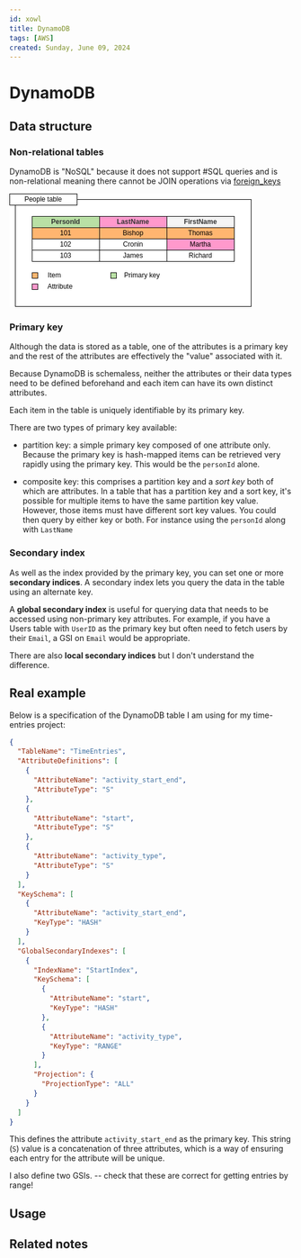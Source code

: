 ```yaml
---
id: xowl
title: DynamoDB
tags: [AWS]
created: Sunday, June 09, 2024
---
```


# DynamoDB

## Data structure

### Non-relational tables

DynamoDB is "NoSQL" because it does not support #SQL queries and is
non-relational meaning there cannot be JOIN operations via
[foreign_keys](Foreign_keys_in_SQL.md)

![](../img/dynamodb.png)

### Primary key

Although the data is stored as a table, one of the attributes is a primary key
and the rest of the attributes are effectively the "value" associated with it.

Because DynamoDB is schemaless, neither the attributes or their data types need
to be defined beforehand and each item can have its own distinct attributes.

Each item in the table is uniquely identifiable by its primary key.

There are two types of primary key available:

- partition key: a simple primary key composed of one attribute only. Because
  the primary key is hash-mapped items can be retrieved very rapidly using the
  primary key. This would be the `personId` alone.

- composite key: this comprises a partition key and a _sort key_ both of which
  are attributes. In a table that has a partition key and a sort key, it's
  possible for multiple items to have the same partition key value. However,
  those items must have different sort key values. You could then query by
  either key or both. For instance using the `personId` along with `LastName`

### Secondary index

As well as the index provided by the primary key, you can set one or more
**secondary indices**. A secondary index lets you query the data in the table
using an alternate key.

A **global secondary index** is useful for querying data that needs to be
accessed using non-primary key attributes. For example, if you have a Users
table with `UserID` as the primary key but often need to fetch users by their
`Email`, a GSI on `Email` would be appropriate.

There are also **local secondary indices** but I don't understand the
difference.

## Real example

Below is a specification of the DynamoDB table I am using for my time-entries
project:

```json
{
  "TableName": "TimeEntries",
  "AttributeDefinitions": [
    {
      "AttributeName": "activity_start_end",
      "AttributeType": "S"
    },
    {
      "AttributeName": "start",
      "AttributeType": "S"
    },
    {
      "AttributeName": "activity_type",
      "AttributeType": "S"
    }
  ],
  "KeySchema": [
    {
      "AttributeName": "activity_start_end",
      "KeyType": "HASH"
    }
  ],
  "GlobalSecondaryIndexes": [
    {
      "IndexName": "StartIndex",
      "KeySchema": [
        {
          "AttributeName": "start",
          "KeyType": "HASH"
        },
        {
          "AttributeName": "activity_type",
          "KeyType": "RANGE"
        }
      ],
      "Projection": {
        "ProjectionType": "ALL"
      }
    }
  ]
}
```

This defines the attribute `activity_start_end` as the primary key. This string
(`S`) value is a concatenation of three attributes, which is a way of ensuring
each entry for the attribute will be unique.

I also define two GSIs. -- check that these are correct for getting entries by
range!

## Usage

## Related notes
